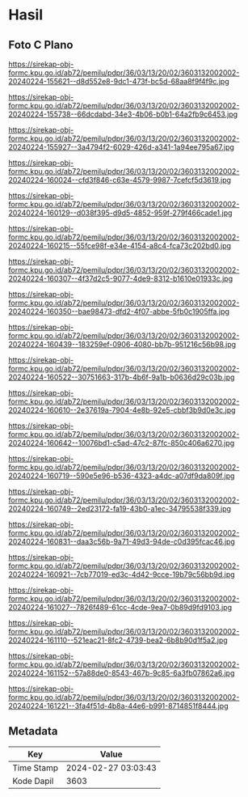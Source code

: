 # Hasil

## Foto C Plano

https://sirekap-obj-formc.kpu.go.id/ab72/pemilu/pdpr/36/03/13/20/02/3603132002002-20240224-155621--d8d552e8-9dc1-473f-bc5d-68aa8f9f4f9c.jpg

https://sirekap-obj-formc.kpu.go.id/ab72/pemilu/pdpr/36/03/13/20/02/3603132002002-20240224-155738--66dcdabd-34e3-4b06-b0b1-64a2fb9c6453.jpg

https://sirekap-obj-formc.kpu.go.id/ab72/pemilu/pdpr/36/03/13/20/02/3603132002002-20240224-155927--3a4794f2-6029-426d-a341-1a94ee795a67.jpg

https://sirekap-obj-formc.kpu.go.id/ab72/pemilu/pdpr/36/03/13/20/02/3603132002002-20240224-160024--cfd3f846-c63e-4579-9987-7cefcf5d3619.jpg

https://sirekap-obj-formc.kpu.go.id/ab72/pemilu/pdpr/36/03/13/20/02/3603132002002-20240224-160129--d038f395-d9d5-4852-959f-279f466cade1.jpg

https://sirekap-obj-formc.kpu.go.id/ab72/pemilu/pdpr/36/03/13/20/02/3603132002002-20240224-160215--55fce98f-e34e-4154-a8c4-fca73c202bd0.jpg

https://sirekap-obj-formc.kpu.go.id/ab72/pemilu/pdpr/36/03/13/20/02/3603132002002-20240224-160307--4f37d2c5-9077-4de9-8312-b1610e01933c.jpg

https://sirekap-obj-formc.kpu.go.id/ab72/pemilu/pdpr/36/03/13/20/02/3603132002002-20240224-160350--bae98473-dfd2-4f07-abbe-5fb0c1905ffa.jpg

https://sirekap-obj-formc.kpu.go.id/ab72/pemilu/pdpr/36/03/13/20/02/3603132002002-20240224-160439--183259ef-0906-4080-bb7b-951216c56b98.jpg

https://sirekap-obj-formc.kpu.go.id/ab72/pemilu/pdpr/36/03/13/20/02/3603132002002-20240224-160522--30751663-317b-4b6f-9a1b-b0636d29c03b.jpg

https://sirekap-obj-formc.kpu.go.id/ab72/pemilu/pdpr/36/03/13/20/02/3603132002002-20240224-160610--2e37619a-7904-4e8b-92e5-cbbf3b9d0e3c.jpg

https://sirekap-obj-formc.kpu.go.id/ab72/pemilu/pdpr/36/03/13/20/02/3603132002002-20240224-160642--10076bd1-c5ad-47c2-87fc-850c406a6270.jpg

https://sirekap-obj-formc.kpu.go.id/ab72/pemilu/pdpr/36/03/13/20/02/3603132002002-20240224-160719--590e5e96-b536-4323-a4dc-a07df9da809f.jpg

https://sirekap-obj-formc.kpu.go.id/ab72/pemilu/pdpr/36/03/13/20/02/3603132002002-20240224-160749--2ed23172-fa19-43b0-a1ec-34795538f339.jpg

https://sirekap-obj-formc.kpu.go.id/ab72/pemilu/pdpr/36/03/13/20/02/3603132002002-20240224-160831--daa3c56b-9a71-49d3-94de-c0d395fcac46.jpg

https://sirekap-obj-formc.kpu.go.id/ab72/pemilu/pdpr/36/03/13/20/02/3603132002002-20240224-160921--7cb77019-ed3c-4d42-9cce-19b79c56bb9d.jpg

https://sirekap-obj-formc.kpu.go.id/ab72/pemilu/pdpr/36/03/13/20/02/3603132002002-20240224-161027--7826f489-61cc-4cde-9ea7-0b89d9fd9103.jpg

https://sirekap-obj-formc.kpu.go.id/ab72/pemilu/pdpr/36/03/13/20/02/3603132002002-20240224-161110--521eac21-8fc2-4739-bea2-6b8b90d1f5a2.jpg

https://sirekap-obj-formc.kpu.go.id/ab72/pemilu/pdpr/36/03/13/20/02/3603132002002-20240224-161152--57a88de0-8543-467b-9c85-6a3fb07862a6.jpg

https://sirekap-obj-formc.kpu.go.id/ab72/pemilu/pdpr/36/03/13/20/02/3603132002002-20240224-161221--3fa4f51d-4b8a-44e6-b991-8714851f8444.jpg


## Metadata

| Key        | Value               |
| ---------- | ------------------- |
| Time Stamp | 2024-02-27 03:03:43 |
| Kode Dapil | 3603                |



